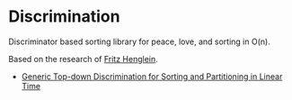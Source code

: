 # Discrimination

Discriminator based sorting library for peace, love, and sorting in O(n).

Based on the research of [Fritz Henglein](http://www.diku.dk/hjemmesider/ansatte/henglein/). 

* [Generic Top-down Discrimination for Sorting and Partitioning in Linear Time](https://web.archive.org/web/20180406190128/http://www.diku.dk/hjemmesider/ansatte/henglein/papers/henglein2011a.pdf)
